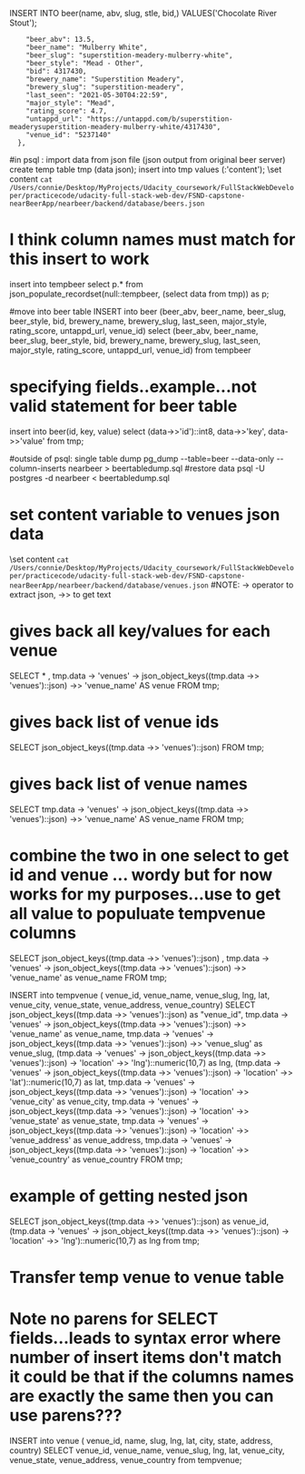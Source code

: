 INSERT INTO beer(name, abv, slug, stle, bid,) VALUES('Chocolate River Stout');

        "beer_abv": 13.5, 
        "beer_name": "Mulberry White", 
        "beer_slug": "superstition-meadery-mulberry-white", 
        "beer_style": "Mead - Other", 
        "bid": 4317430, 
        "brewery_name": "Superstition Meadery", 
        "brewery_slug": "superstition-meadery", 
        "last_seen": "2021-05-30T04:22:59", 
        "major_style": "Mead", 
        "rating_score": 4.7, 
        "untappd_url": "https://untappd.com/b/superstition-meaderysuperstition-meadery-mulberry-white/4317430", 
        "venue_id": "5237140"
      },  



#in psql : import data from json file (json output from original beer server)
 create temp table tmp (data json);
 insert into tmp values (:'content');
\set content `cat /Users/connie/Desktop/MyProjects/Udacity_coursework/FullStackWebDeveloper/practicecode/udacity-full-stack-web-dev/FSND-capstone-nearBeerApp/nearbeer/backend/database/beers.json`
# I think column names must match for this insert to work
insert into tempbeer select p.* from json_populate_recordset(null::tempbeer, (select data from tmp)) as p;  

#move into beer table
INSERT into beer (beer_abv, beer_name, beer_slug, beer_style, bid,  brewery_name, brewery_slug, last_seen, major_style, rating_score, untappd_url, venue_id) select (beer_abv, beer_name, beer_slug, beer_style, bid,  brewery_name, brewery_slug, last_seen, major_style, rating_score, untappd_url, venue_id) from tempbeer


# specifying fields..example...not valid statement for beer table
insert into beer(id, key, value)
select (data->>'id')::int8, data->>'key', data->>'value' from tmp;

#outside of psql:  single table dump
 pg_dump --table=beer --data-only --column-inserts nearbeer > beertabledump.sql
#restore data
 psql -U postgres -d nearbeer < beertabledump.sql 


# set content variable to venues json data 
\set content `cat /Users/connie/Desktop/MyProjects/Udacity_coursework/FullStackWebDeveloper/practicecode/udacity-full-stack-web-dev/FSND-capstone-nearBeerApp/nearbeer/backend/database/venues.json`
#NOTE: ->  operator to extract json, ->> to get text 
# gives back all key/values for each venue
SELECT * , tmp.data -> 'venues' -> json_object_keys((tmp.data ->> 'venues')::json) ->> 'venue_name' AS venue
FROM tmp;

# gives back list of venue ids
SELECT json_object_keys((tmp.data ->> 'venues')::json) FROM tmp;

# gives back list of venue names 
SELECT  tmp.data -> 'venues' -> json_object_keys((tmp.data ->> 'venues')::json) ->> 'venue_name' AS venue_name
FROM tmp;

# combine the two in one select to get id and venue ... wordy but for now works for my purposes...use to get all value to populuate tempvenue columns
SELECT json_object_keys((tmp.data ->> 'venues')::json) , tmp.data -> 'venues' -> json_object_keys((tmp.data ->> 'venues')::json) ->> 'venue_name' as venue_name
FROM tmp;


INSERT into tempvenue ( venue_id, venue_name, venue_slug, lng, lat, venue_city, venue_state, venue_address, venue_country)
SELECT json_object_keys((tmp.data ->> 'venues')::json) as "venue_id",
tmp.data -> 'venues' -> json_object_keys((tmp.data ->> 'venues')::json) ->> 'venue_name' as venue_name,
tmp.data -> 'venues' -> json_object_keys((tmp.data ->> 'venues')::json) ->> 'venue_slug' as venue_slug, 
(tmp.data -> 'venues' -> json_object_keys((tmp.data ->> 'venues')::json) -> 'location' ->> 'lng')::numeric(10,7) as lng,
(tmp.data -> 'venues' -> json_object_keys((tmp.data ->> 'venues')::json) -> 'location' ->> 'lat')::numeric(10,7) as lat,
tmp.data -> 'venues' -> json_object_keys((tmp.data ->> 'venues')::json) -> 'location' ->> 'venue_city' as venue_city,
tmp.data -> 'venues' -> json_object_keys((tmp.data ->> 'venues')::json) -> 'location' ->> 'venue_state' as venue_state,
tmp.data -> 'venues' -> json_object_keys((tmp.data ->> 'venues')::json) -> 'location' ->> 'venue_address' as venue_address,
tmp.data -> 'venues' -> json_object_keys((tmp.data ->> 'venues')::json) -> 'location' ->> 'venue_country' as venue_country
FROM tmp;


# example of getting nested json 
SELECT json_object_keys((tmp.data ->> 'venues')::json) as venue_id, 
(tmp.data -> 'venues' -> json_object_keys((tmp.data ->> 'venues')::json) -> 'location' ->> 'lng')::numeric(10,7) as lng 
from tmp;

# Transfer temp venue to venue table
# Note no parens for SELECT fields...leads to syntax error where number of insert items don't match  it could be that if the columns names are exactly the same then you can use parens???
INSERT into venue ( venue_id, name, slug, lng, lat, city, state, address, country) SELECT  venue_id, venue_name, venue_slug, lng, lat, venue_city, venue_state, venue_address, venue_country from tempvenue;